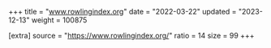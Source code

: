 +++
title = "www.rowlingindex.org"
date = "2022-03-22"
updated = "2023-12-13"
weight = 100875

[extra]
source = "https://www.rowlingindex.org/"
ratio = 14
size = 99
+++
